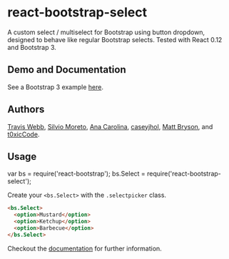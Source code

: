 react-bootstrap-select
================

A custom select / multiselect for Bootstrap using button dropdown, designed to behave like regular Bootstrap selects.
Tested with React 0.12 and Bootstrap 3.

## Demo and Documentation

See a Bootstrap 3 example [here](http://tjwebb.github.io/bootstrap-select).

## Authors

[Travis Webb](https://github.com/tjwebb),
[Silvio Moreto](https://github.com/tjwebb),
[Ana Carolina](https://github.com/anacarolinats),
[caseyjhol](https://github.com/caseyjhol),
[Matt Bryson](https://github.com/mattbryson), and
[t0xicCode](https://github.com/t0xicCode).

## Usage

var bs = require('react-bootstrap');
bs.Select = require('react-bootstrap-select');

Create your `<bs.Select>` with the `.selectpicker` class.
```html
<bs.Select>
  <option>Mustard</option>
  <option>Ketchup</option>
  <option>Barbecue</option>
</bs.Select>
```

Checkout the [documentation](http://tjwebb.github.io/bootstrap-select) for further information.
